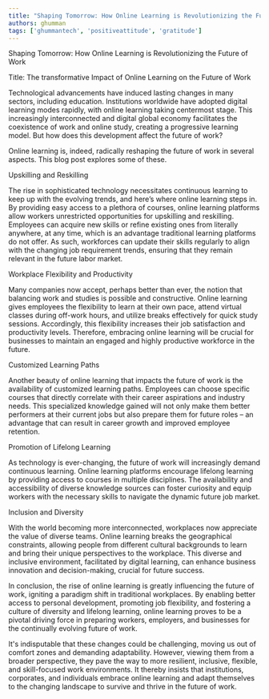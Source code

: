 ```yaml
---
title: "Shaping Tomorrow: How Online Learning is Revolutionizing the Future of Work"  # Wrap the title in double quotes
authors: ghumman
tags: ['ghummantech', 'positiveattitude', 'gratitude']
---
```


Shaping Tomorrow: How Online Learning is Revolutionizing the Future of Work
<!-- truncate -->

Title: The transformative Impact of Online Learning on the Future of Work 

Technological advancements have induced lasting changes in many sectors, including education. Institutions worldwide have adopted digital learning modes rapidly, with online learning taking centermost stage. This increasingly interconnected and digital global economy facilitates the coexistence of work and online study, creating a progressive learning model. But how does this development affect the future of work? 

Online learning is, indeed, radically reshaping the future of work in several aspects. This blog post explores some of these.

Upskilling and Reskilling

The rise in sophisticated technology necessitates continuous learning to keep up with the evolving trends, and here’s where online learning steps in. By providing easy access to a plethora of courses, online learning platforms allow workers unrestricted opportunities for upskilling and reskilling. Employees can acquire new skills or refine existing ones from literally anywhere, at any time, which is an advantage traditional learning platforms do not offer. As such, workforces can update their skills regularly to align with the changing job requirement trends, ensuring that they remain relevant in the future labor market.

Workplace Flexibility and Productivity

Many companies now accept, perhaps better than ever, the notion that balancing work and studies is possible and constructive. Online learning gives employees the flexibility to learn at their own pace, attend virtual classes during off-work hours, and utilize breaks effectively for quick study sessions. Accordingly, this flexibility increases their job satisfaction and productivity levels. Therefore, embracing online learning will be crucial for businesses to maintain an engaged and highly productive workforce in the future.

Customized Learning Paths

Another beauty of online learning that impacts the future of work is the availability of customized learning paths. Employees can choose specific courses that directly correlate with their career aspirations and industry needs. This specialized knowledge gained will not only make them better performers at their current jobs but also prepare them for future roles – an advantage that can result in career growth and improved employee retention.

Promotion of Lifelong Learning

As technology is ever-changing, the future of work will increasingly demand continuous learning. Online learning platforms encourage lifelong learning by providing access to courses in multiple disciplines. The availability and accessibility of diverse knowledge sources can foster curiosity and equip workers with the necessary skills to navigate the dynamic future job market.

Inclusion and Diversity

With the world becoming more interconnected, workplaces now appreciate the value of diverse teams. Online learning breaks the geographical constraints, allowing people from different cultural backgrounds to learn and bring their unique perspectives to the workplace. This diverse and inclusive environment, facilitated by digital learning, can enhance business innovation and decision-making, crucial for future success.

In conclusion, the rise of online learning is greatly influencing the future of work, igniting a paradigm shift in traditional workplaces. By enabling better access to personal development, promoting job flexibility, and fostering a culture of diversity and lifelong learning, online learning proves to be a pivotal driving force in preparing workers, employers, and businesses for the continually evolving future of work.

It's indisputable that these changes could be challenging, moving us out of comfort zones and demanding adaptability. However, viewing them from a broader perspective, they pave the way to more resilient, inclusive, flexible, and skill-focused work environments. It thereby insists that institutions, corporates, and individuals embrace online learning and adapt themselves to the changing landscape to survive and thrive in the future of work.
